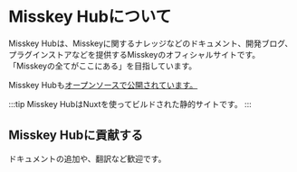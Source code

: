 # Misskey Hubについて

Misskey Hubは、Misskeyに関するナレッジなどのドキュメント、開発ブログ、プラグインストアなどを提供するMisskeyのオフィシャルサイトです。
「Misskeyの全てがここにある」を目指しています。

Misskey Hubも[オープンソースで公開されています。](https://github.com/misskey-dev/misskey-hub)

:::tip
Misskey HubはNuxtを使ってビルドされた静的サイトです。
:::

## Misskey Hubに貢献する

ドキュメントの追加や、翻訳など歓迎です。
